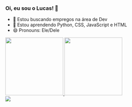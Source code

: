 ### Oi, eu sou o Lucas! 👋

- 🔭 Estou buscando empregos na área de Dev
- 🌱 Estou aprendendo Python, CSS, JavaScript e HTML
- 😄 Pronouns: Ele/Dele

<div>
  <a href="https://github.com/lucasbf7">
  <img height="180em" src="https://github-readme-stats.vercel.app/api?username=lucasbf7&show_icons=true&theme=chartreuse-dark&include_all_commits=true&count_private=true"/>
  <img height="180em" src="https://github-readme-stats.vercel.app/api/top-langs/?username=lucasbf7&layout=compact&langs_count=7&theme=chartreuse-dark"/>
</div>

<div>
  <a href="https://www.linkedin.com/in/lucas-borges-451375ab/" target="_blank"><img src="https://img.shields.io/badge/LinkedIn-0077B5?style=for-the-badge&logo=linkedin&logoColor=white" target="_blank"></a>
</div>
  
<div>
 
</div>
